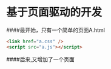# 基于页面驱动的开发



####最开始，只有一个简单的页面A.html
```html
<link href="a.css" />
<script src="a.js"></script>
```
####后来,又增加了一个页面
